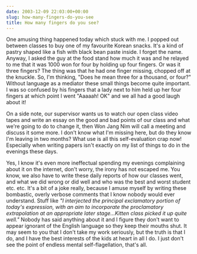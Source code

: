 ```yaml
---
date: 2003-12-09 22:03:00+00:00
slug: how-many-fingers-do-you-see
title: How many fingers do you see?
---
```


One amusing thing happened today which stuck with me. I popped out between classes to buy one of my favourite Korean snacks. It's a kind of pastry shaped like a fish with black bean paste inside. I forget the name. Anyway, I asked the guy at the food stand how much it was and he relayed to me that it was 1000 won for four by holding up four fingers. Or was it three fingers? The thing was that he had one finger missing, chopped off at the knuckle. So, I'm thinking, "Does he mean three for a thousand, or four?" Without language as a mediator these small things become quite important. I was so confused by his fingers that a lady next to him held up her four fingers at which point I went "Aaaaah! OK" and we all had a good laugh about it!

On a side note, our supervisor wants us to watch our open class video tapes and write an essay on the good and bad points of our class and what we're going to do to change it, then Won Jang Nim will call a meeting and discuss it some more. I don't know what I'm missing here, but do they know I'm leaving in two months? What use is all this self-evaluation crap now! Especially when writing papers isn't exactly on my list of things to do in the evenings these days. 

Yes, I know it's even more ineffectual spending my evenings complaining about it on the internet, don't worry, the irony has not escaped me. You know, we also have to write these daily reports of how our classes went, and what we did wrong or did well and who was the best and worst student etc. etc. It's a bit of a joke really, because I amuse myself by writing these bombastic, overly verbose comments that I know nobody would ever understand. Stuff like _"I interjected the principal exclamatory portion of today's expression, with an aim to incorporate the proclamatory extrapolation at an appropriate later stage...Kitten class picked it up quite well."_ Nobody has said anything about it and I figure they don't want to appear ignorant of the English language so they keep their mouths shut. It may seem to you that I don't take my work seriously, but the truth is that I do, and I have the best interests of the kids at heart in all I do. I just don't see the point of endless mental self-flagellation, that's all.
